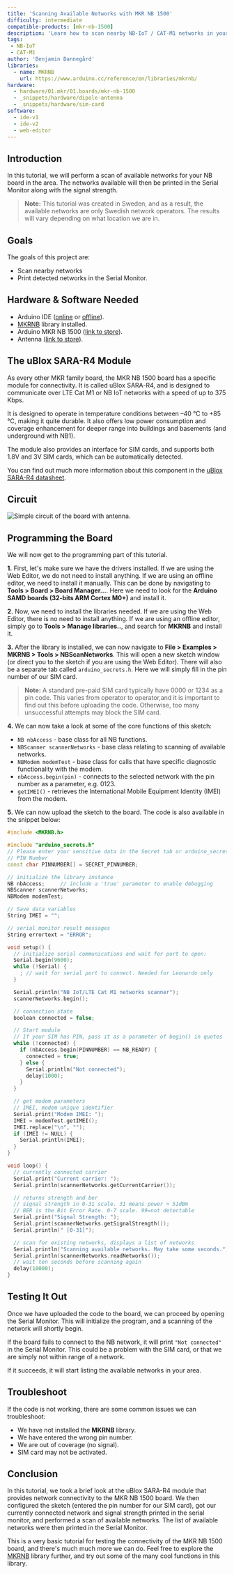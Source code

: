 ```yaml
---
title: 'Scanning Available Networks with MKR NB 1500'
difficulty: intermediate
compatible-products: [mkr-nb-1500]
description: 'Learn how to scan nearby NB-IoT / CAT-M1 networks in your area, and print them out in the Serial Monitor.'
tags:
 - NB-IoT
 - CAT-M1
author: 'Benjamin Dannegård'
libraries: 
  - name: MKRNB
    url: https://www.arduino.cc/reference/en/libraries/mkrnb/
hardware:
  - hardware/01.mkr/01.boards/mkr-nb-1500
  - _snippets/hardware/dipole-antenna
  - _snippets/hardware/sim-card
software:
  - ide-v1
  - ide-v2
  - web-editor
---
```



## Introduction 

In this tutorial, we will perform a scan of available networks for your NB board in the area. The networks available will then be printed in the Serial Monitor along with the signal strength. 

>**Note:** This tutorial was created in Sweden, and as a result, the available networks are only Swedish network operators. The results will vary depending on what location we are in. 

## Goals

The goals of this project are:

- Scan nearby networks
- Print detected networks in the Serial Monitor.

## Hardware & Software Needed

- Arduino IDE ([online](https://create.arduino.cc/) or [offline](https://www.arduino.cc/en/main/software)).
- [MKRNB](https://www.arduino.cc/en/Reference/MKRNB) library installed.
- Arduino MKR NB 1500 ([link to store](https://store.arduino.cc/arduino-mkr-nb-1500-1413)).
- Antenna ([link to store](https://store.arduino.cc/antenna)).

## The uBlox SARA-R4 Module

As every other MKR family board, the MKR NB 1500 board has a specific module for connectivity. It is called uBlox SARA-R4, and is designed to communicate over LTE Cat M1 or NB IoT networks with a speed of up to 375 Kbps.

It is designed to operate in temperature conditions between –40 °C to +85 °C, making it quite durable. It also offers low power consumption and coverage enhancement for deeper range into buildings and basements (and underground with NB1).

The module also provides an interface for SIM cards, and supports both 1.8V and 3V SIM cards, which can be automatically detected. 

You can find out much more information about this component in the <a href="https://content.arduino.cc/assets/Arduino_SARA-R4_DataSheet_%28UBX-16024152%29.pdf" target="_blank">uBlox SARA-R4 datasheet</a>.

## Circuit

![Simple circuit of the board with antenna.](assets/MKRNB_T2_IMG01.png)

## Programming the Board

We will now get to the programming part of this tutorial. 

**1.** First, let's make sure we have the drivers installed. If we are using the Web Editor, we do not need to install anything. If we are using an offline editor, we need to install it manually. This can be done by navigating to **Tools > Board > Board Manager...**. Here we need to look for the **Arduino SAMD boards (32-bits ARM Cortex M0+)** and install it. 

**2.** Now, we need to install the libraries needed. If we are using the Web Editor, there is no need to install anything. If we are using an offline editor, simply go to **Tools > Manage libraries..**, and search for **MKRNB** and install it.

**3.** After the library is installed, we can now navigate to **File > Examples > MKRNB > Tools > NBScanNetworks**. This will open a new sketch window (or direct you to the sketch if you are using the Web Editor). There will also be a separate tab called `arduino_secrets.h`. Here we will simply fill in the pin number of our SIM card. 

>**Note:** A standard pre-paid SIM card typically have 0000 or 1234 as a pin code. This varies from operator to operator,and it is important to find out this before uploading the code. Otherwise, too many unsuccessful attempts may block the SIM card.

**4.** We can now take a look at some of the core functions of this sketch:

- `NB nbAccess` - base class for all NB functions.
- `NBScanner scannerNetworks` - base class relating to scanning of available networks.
- `NBModem modemTest` - base class for calls that have specific diagnostic functionality with the modem.
- `nbAccess.begin(pin)` - connects to the selected network with the pin number as a parameter, e.g. 0123.
- `getIMEI()` - retrieves the International Mobile Equipment Identity (IMEI) from the modem.

**5.** We can now upload the sketch to the board. The code is also available in the snippet below:

```cpp
#include <MKRNB.h>

#include "arduino_secrets.h" 
// Please enter your sensitive data in the Secret tab or arduino_secrets.h
// PIN Number
const char PINNUMBER[] = SECRET_PINNUMBER;

// initialize the library instance
NB nbAccess;     // include a 'true' parameter to enable debugging
NBScanner scannerNetworks;
NBModem modemTest;

// Save data variables
String IMEI = "";

// serial monitor result messages
String errortext = "ERROR";

void setup() {
  // initialize serial communications and wait for port to open:
  Serial.begin(9600);
  while (!Serial) {
    ; // wait for serial port to connect. Needed for Leonardo only
  }

  Serial.println("NB IoT/LTE Cat M1 networks scanner");
  scannerNetworks.begin();

  // connection state
  boolean connected = false;

  // Start module
  // If your SIM has PIN, pass it as a parameter of begin() in quotes
  while (!connected) {
    if (nbAccess.begin(PINNUMBER) == NB_READY) {
      connected = true;
    } else {
      Serial.println("Not connected");
      delay(1000);
    }
  }

  // get modem parameters
  // IMEI, modem unique identifier
  Serial.print("Modem IMEI: ");
  IMEI = modemTest.getIMEI();
  IMEI.replace("\n", "");
  if (IMEI != NULL) {
    Serial.println(IMEI);
  }
}

void loop() {
  // currently connected carrier
  Serial.print("Current carrier: ");
  Serial.println(scannerNetworks.getCurrentCarrier());

  // returns strength and ber
  // signal strength in 0-31 scale. 31 means power > 51dBm
  // BER is the Bit Error Rate. 0-7 scale. 99=not detectable
  Serial.print("Signal Strength: ");
  Serial.print(scannerNetworks.getSignalStrength());
  Serial.println(" [0-31]");

  // scan for existing networks, displays a list of networks
  Serial.println("Scanning available networks. May take some seconds.");
  Serial.println(scannerNetworks.readNetworks());
  // wait ten seconds before scanning again
  delay(10000);
}
```

## Testing It Out

Once we have uploaded the code to the board, we can proceed by opening the Serial Monitor. This will initialize the program, and a scanning of the network will shortly begin. 

If the board fails to connect to the NB network, it will print `"Not connected"` in the Serial Monitor. This could be a problem with the SIM card, or that we are simply not within range of a network.

If it succeeds, it will start listing the available networks in your area.

## Troubleshoot

If the code is not working, there are some common issues we can troubleshoot:

- We have not installed the **MKRNB** library.
- We have entered the wrong pin number.
- We are out of coverage (no signal).
- SIM card may not be activated.

## Conclusion

In this tutorial, we took a brief look at the uBlox SARA-R4 module that provides network connectivity to the MKR NB 1500 board. We then configured the sketch (entered the pin number for our SIM card), got our currently connected network and signal strength printed in the serial monitor, and performed a scan of available networks. The list of available networks were then printed in the Serial Monitor.

This is a very basic tutorial for testing the connectivity of the MKR NB 1500 board, and there's much much more we can do. Feel free to explore the [MKRNB](https://www.arduino.cc/en/Reference/MKRNB) library further, and try out some of the many cool functions in this library.
